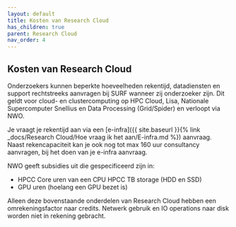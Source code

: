 ```yaml
---
layout: default
title: Kosten van Research Cloud
has_children: true
parent: Research Cloud
nav_order: 4
---
```


## Kosten van Research Cloud
Onderzoekers kunnen beperkte hoeveelheden rekentijd, datadiensten en support rechtstreeks aanvragen bij SURF wanneer zij onderzoeker zijn. Dit geldt voor cloud- en clustercomputing op HPC Cloud, Lisa, Nationale Supercomputer Snellius en Data Processing (Grid/Spider) en verloopt via NWO. 

Je vraagt je rekentijd aan via een [e-infra]({{ site.baseurl }}{% link _docs/Research Cloud/Hoe vraag ik het aan/E-infra.md %}) aanvraag. Naast rekencapaciteit kan je ook nog tot max 160 uur consultancy aanvragen, bij het doen van je e-infra aanvraag.

NWO geeft subsidies uit die gespecificeerd zijn in: 
-	HPCC Core uren van een CPU HPCC TB storage (HDD en SSD) 
-	GPU uren (hoelang een GPU bezet is)

Alleen deze bovenstaande onderdelen van Research Cloud hebben een omrekeningsfactor naar credits. Netwerk gebruik en IO operations naar disk worden niet in rekening gebracht.
